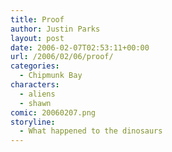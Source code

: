 ```yaml
---
title: Proof
author: Justin Parks
layout: post
date: 2006-02-07T02:53:11+00:00
url: /2006/02/06/proof/
categories:
  - Chipmunk Bay
characters:
  - aliens
  - shawn
comic: 20060207.png 
storyline:
  - What happened to the dinosaurs
---
```

